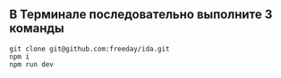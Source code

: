 ## В Терминале последовательно выполните 3 команды
```
git clone git@github.com:freeday/ida.git
npm i
npm run dev
```
